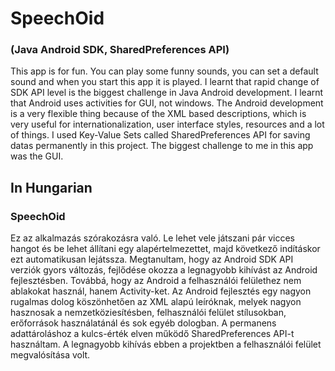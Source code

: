 # SpeechOid
### (Java Android SDK, SharedPreferences API)
This app is for fun. You can play some funny sounds, you can set a default sound and when you start this app it is played. I learnt that rapid change of SDK API level is the biggest challenge in Java Android development. I learnt that Android uses activities for GUI, not windows. The Android development is a very flexible thing because of the XML based descriptions, which is very useful for internationalization, user interface styles, resources and a lot of things. I used Key-Value Sets called SharedPreferences API for saving datas permanently in this project. The biggest challenge to me in this app was the GUI.
## In Hungarian
### SpeechOid
Ez az alkalmazás szórakozásra való. Le lehet vele játszani pár vicces hangot és be lehet állítani egy alapértelmezettet, majd következő indításkor ezt automatikusan lejátssza. Megtanultam, hogy az Android SDK API verziók gyors változás, fejlődése okozza a legnagyobb kihívást az Android fejlesztésben. Továbbá, hogy az Android a felhasználói felülethez nem ablakokat használ, hanem Activity-ket. Az Android fejlesztés egy nagyon rugalmas dolog köszönhetően az XML alapú leíróknak, melyek nagyon hasznosak a nemzetköziesítésben, felhasználói felület stílusokban, erőforrások használatánál és sok egyéb dologban. A permanens adattároláshoz a kulcs-érték elven működő SharedPreferences API-t használtam. A legnagyobb kihívás ebben a projektben a felhasználói felület megvalósítása volt.
